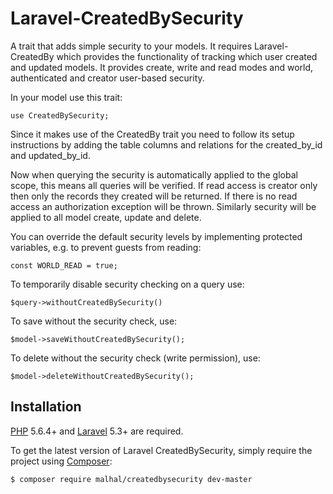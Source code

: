 # Laravel-CreatedBySecurity
A trait that adds simple security to your models. It requires Laravel-CreatedBy which provides the functionality of tracking which user created and updated models. 
It provides create, write and read modes and world, authenticated and creator user-based security.

In your model use this trait:

    use CreatedBySecurity;
    
Since it makes use of the CreatedBy trait you need to follow its setup instructions by adding the table columns and relations for the created_by_id and updated_by_id.

Now when querying the security is automatically applied to the global scope, this means all queries will be verified. If read access is creator only then only the records they created will be returned. If there is no read access an authorization exception will be thrown. Similarly security will be applied to all model create, update and delete.

You can override the default security levels by implementing protected variables, e.g. to prevent guests from reading:

    const WORLD_READ = true;

To temporarily disable security checking on a query use:

    $query->withoutCreatedBySecurity()

To save without the security check, use:

    $model->saveWithoutCreatedBySecurity();
    
To delete without the security check (write permission), use:

    $model->deleteWithoutCreatedBySecurity();
    
## Installation

[PHP](https://php.net) 5.6.4+ and [Laravel](http://laravel.com) 5.3+ are required.

To get the latest version of Laravel CreatedBySecurity, simply require the project using [Composer](https://getcomposer.org):

```bash
$ composer require malhal/createdbysecurity dev-master
```
